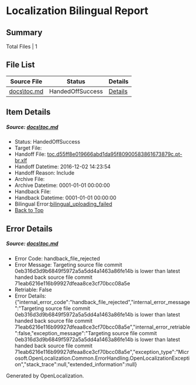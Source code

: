 # <a name='report-top'></a> Localization Bilingual Report

## Summary
 Total Files | 1

## File List
 Source File | Status | Details 
 ----------- | ------ | ------- 
 [docs\toc.md](https://github.com/dotnet/docs/blob/61844748621d9536134e3efcb4ac866c3e7bdc45/docs/toc.md) | HandedOffSuccess | [Details](#9f52e51f707d991c8210e46f178a09a9c6881c123382)

## Item Details
##### <a name='9f52e51f707d991c8210e46f178a09a9c6881c123382'></a> Source: [docs\toc.md](https://github.com/dotnet/docs/blob/61844748621d9536134e3efcb4ac866c3e7bdc45/docs/toc.md)
* Status: HandedOffSuccess
* Target File: 
* Handoff File: [toc.d55ff8e019666abd1da95f80900583861673879c.pt-br.xlf](https://github.com/dotnet/docs.handoff/blob/56cf107c93b5294cb0f169e5be8c18813a834a4a/ol-handoff/dotnet/docs.pt-br/master/ht-p1/toc.d55ff8e019666abd1da95f80900583861673879c.pt-br.xlf)
* Handoff Datetime: 2016-12-02 14:23:54
* Handoff Reason: Include
* Archive File: 
* Archive Datetime: 0001-01-01 00:00:00
* Handback File: 
* Handback Datetime: 0001-01-01 00:00:00
* Bilingual Error:[bilingual_uploading_failed](#9f52e51f707d991c8210e46f178a09a9c6881c123382bilingual_uploading_failed)
* [Back to Top](#report-top)


## Error Details
##### <a name='9f52e51f707d991c8210e46f178a09a9c6881c123382handback_file_rejected'></a> Source: [docs\toc.md](#9f52e51f707d991c8210e46f178a09a9c6881c123382)
* Error Code: handback_file_rejected
* Error Message: Targeting source file commit 0eb316d3d9b6849f5972a5a5dd4a1463a86fe14b is lower than latest handed back source file commit 71eab6216e116b99927dfeaa8ce3cf70bcc08a5e
* Retriable: False
* Error Details: {"internal_error_code":"handback_file_rejected","internal_error_message":"Targeting source file commit 0eb316d3d9b6849f5972a5a5dd4a1463a86fe14b is lower than latest handed back source file commit 71eab6216e116b99927dfeaa8ce3cf70bcc08a5e","internal_error_retriable":false,"exception_message":"Targeting source file commit 0eb316d3d9b6849f5972a5a5dd4a1463a86fe14b is lower than latest handed back source file commit 71eab6216e116b99927dfeaa8ce3cf70bcc08a5e","exception_type":"Microsoft.OpenLocalization.Common.ErrorHandling.OpenLocalizationException","stack_trace":null,"extended_information":null}


Generated by OpenLocalization.
